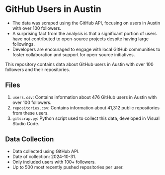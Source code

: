 # GitHub Users in Austin

- The data was scraped using the GitHub API, focusing on users in Austin with over 100 followers.  
- A surprising fact from the analysis is that a significant portion of users have not contributed to open-source projects despite having large followings.  
- Developers are encouraged to engage with local GitHub communities to foster collaboration and support for open-source initiatives.  

This repository contains data about GitHub users in Austin with over 100 followers and their repositories.

## Files

1. `users.csv`: Contains information about 476 GitHub users in Austin with over 100 followers.
2. `repositories.csv`: Contains information about 41,312 public repositories from these users.
3. `gitscrap.py`: Python script used to collect this data, developed in Visual Studio Code.

## Data Collection

- Data collected using GitHub API.
- Date of collection: 2024-10-31.
- Only included users with 100+ followers.
- Up to 500 most recently pushed repositories per user.

